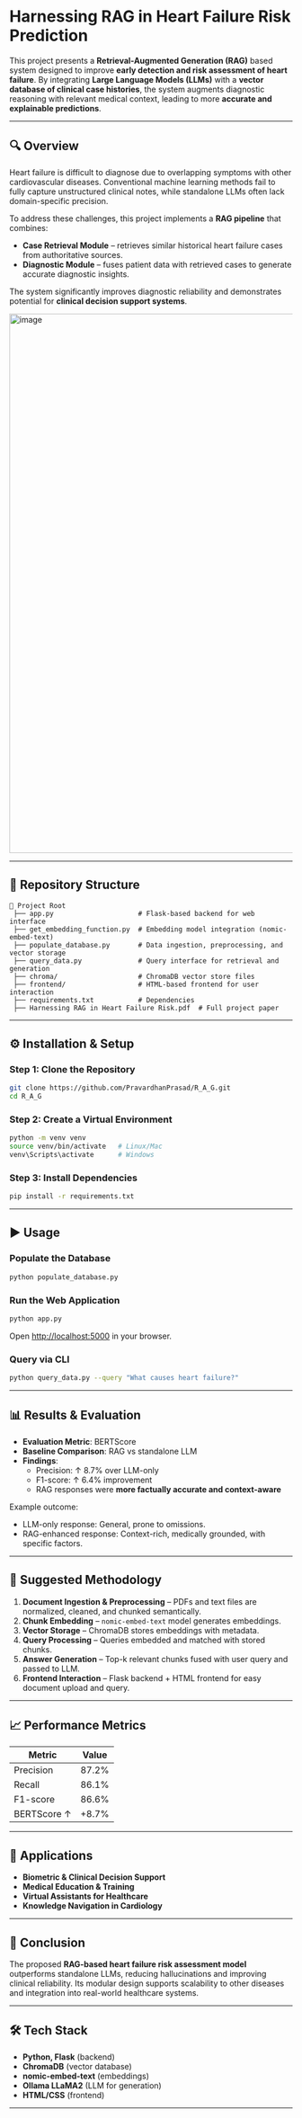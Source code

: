 # Harnessing RAG in Heart Failure Risk Prediction

This project presents a **Retrieval-Augmented Generation (RAG)** based system designed to improve **early detection and risk assessment of heart failure**. By integrating **Large Language Models (LLMs)** with a **vector database of clinical case histories**, the system augments diagnostic reasoning with relevant medical context, leading to more **accurate and explainable predictions**.

---

## 🔍 Overview

Heart failure is difficult to diagnose due to overlapping symptoms with other cardiovascular diseases. Conventional machine learning methods fail to fully capture unstructured clinical notes, while standalone LLMs often lack domain-specific precision.  

To address these challenges, this project implements a **RAG pipeline** that combines:

- **Case Retrieval Module** – retrieves similar historical heart failure cases from authoritative sources.  
- **Diagnostic Module** – fuses patient data with retrieved cases to generate accurate diagnostic insights.  

The system significantly improves diagnostic reliability and demonstrates potential for **clinical decision support systems**.

<img width="1919" height="960" alt="image" src="https://github.com/user-attachments/assets/bb9e3583-70ea-4ca6-a093-8d02ef3213c3" />

---

## 📂 Repository Structure

```
📂 Project Root
 ├── app.py                     # Flask-based backend for web interface
 ├── get_embedding_function.py  # Embedding model integration (nomic-embed-text)
 ├── populate_database.py       # Data ingestion, preprocessing, and vector storage
 ├── query_data.py              # Query interface for retrieval and generation
 ├── chroma/                    # ChromaDB vector store files
 ├── frontend/                  # HTML-based frontend for user interaction
 ├── requirements.txt           # Dependencies
 ├── Harnessing RAG in Heart Failure Risk.pdf  # Full project paper
```

---

## ⚙️ Installation & Setup

### Step 1: Clone the Repository
```bash
git clone https://github.com/PravardhanPrasad/R_A_G.git
cd R_A_G
```

### Step 2: Create a Virtual Environment
```bash
python -m venv venv
source venv/bin/activate   # Linux/Mac
venv\Scripts\activate      # Windows
```

### Step 3: Install Dependencies
```bash
pip install -r requirements.txt
```
---

## ▶️ Usage

### Populate the Database
```bash
python populate_database.py
```

### Run the Web Application
```bash
python app.py
```
Open [http://localhost:5000](http://localhost:5000) in your browser.

### Query via CLI
```bash
python query_data.py --query "What causes heart failure?"
```

---

## 📊 Results & Evaluation

- **Evaluation Metric**: BERTScore  
- **Baseline Comparison**: RAG vs standalone LLM  
- **Findings**:  
  - Precision: ↑ 8.7% over LLM-only  
  - F1-score: ↑ 6.4% improvement  
  - RAG responses were **more factually accurate and context-aware**  

Example outcome:  
- LLM-only response: General, prone to omissions.  
- RAG-enhanced response: Context-rich, medically grounded, with specific factors.  

---

## 🧩 Suggested Methodology

1. **Document Ingestion & Preprocessing** – PDFs and text files are normalized, cleaned, and chunked semantically.  
2. **Chunk Embedding** – `nomic-embed-text` model generates embeddings.  
3. **Vector Storage** – ChromaDB stores embeddings with metadata.  
4. **Query Processing** – Queries embedded and matched with stored chunks.  
5. **Answer Generation** – Top-k relevant chunks fused with user query and passed to LLM.  
6. **Frontend Interaction** – Flask backend + HTML frontend for easy document upload and query.  

---

## 📈 Performance Metrics

| Metric       | Value   |
|--------------|---------|
| Precision    | 87.2%   |
| Recall       | 86.1%   |
| F1-score     | 86.6%   |
| BERTScore ↑  | +8.7%   |

---

## 🏥 Applications

- **Biometric & Clinical Decision Support**  
- **Medical Education & Training**  
- **Virtual Assistants for Healthcare**  
- **Knowledge Navigation in Cardiology**  

---

## 📜 Conclusion

The proposed **RAG-based heart failure risk assessment model** outperforms standalone LLMs, reducing hallucinations and improving clinical reliability. Its modular design supports scalability to other diseases and integration into real-world healthcare systems.  

---

## 🛠️ Tech Stack

- **Python, Flask** (backend)  
- **ChromaDB** (vector database)  
- **nomic-embed-text** (embeddings)  
- **Ollama LLaMA2** (LLM for generation)  
- **HTML/CSS** (frontend)  

---
